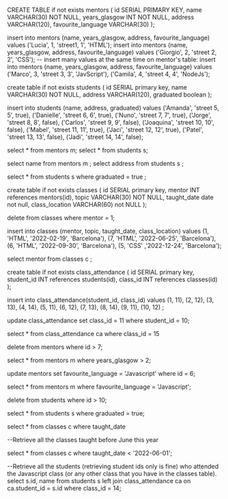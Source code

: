 CREATE TABLE if not exists mentors (
  id                 SERIAL PRIMARY KEY,
  name               VARCHAR(30) NOT NULL,
  years_glasgow      INT NOT NULL,
  address            VARCHAR(120),
  favourite_language VARCHAR(30)
);

insert into 
	mentors 
(name, years_glasgow, address, favourite_language) values ('Lucia', 1, 'street1, 1', 'HTML');
insert into 
	mentors 
(name, years_glasgow, address, favourite_language) values ('Giorgio', 2, 'street 2, 2', 'CSS');
-- insert many values at the same time on mentor's table:
insert into 
	mentors 
(name, years_glasgow, address, favourite_language) values ('Marco', 3, 'street 3, 3', 'JavScript'), ('Camila', 4, 'street 4, 4', 'NodeJs');

create table if not exists students (
	id              SERIAL primary key,
	name            VARCHAR(30) NOT NULL,
	address         VARCHAR(120),
	graduated       boolean
);


insert into 
	students 
(name, address, graduated) values 
('Amanda', 'street 5, 5', true), 
('Danielle', 'street 6, 6', true), 
('Nuno', 'street 7, 7', true),
('Jorge', 'street 8, 8', false),
('Carlos', 'street 9, 9', false),
('Joaquina', 'street 10, 10', false), 
('Mabel', 'street 11, 11', true), 
('Jaci', 'street 12, 12', true),
('Patel', 'street 13, 13', false),
('Jadi', 'street 14, 14', false);

select * from mentors m;
select  * from students s;

select name from mentors m ;
select address from students s ;

select * from students s where 
	graduated = true ;

create table if not exists classes (
	id SERIAL primary key,
	mentor    INT references mentors(id),
	topic     VARCHAR(30) NOT NULL,
	taught_date date not null,
	class_location VARCHAR(60) not NULL
);


delete from classes 
where mentor = 1;

insert into 
	classes 
(mentor, topic, taught_date, class_location) values 
(1, 'HTML', '2022-02-19', 'Barcelona'),
(7, 'HTML', '2022-06-25', 'Barcelona'),
(6, 'HTML', '2022-09-30', 'Barcelona'),
(5, 'CSS' ,'2022-12-24', 'Barcelona');

select mentor from classes c ;

create table if not exists class_attendance (
	id SERIAL     primary key,
	student_id    INT references students(id),
	class_id      INT references classes(id)
);

insert into class_attendance(student_id, class_id)
values
	(1, 11),
	(2, 12),
	(3, 13),
	(4, 14),
	(5, 11),
	(6, 12),
	(7, 13),
	(8, 14),
	(9, 11),
	(10, 12)
;

update class_attendance 
set class_id = 11
where student_id = 10;

select * from class_attendance ca 
where class_id = 15

delete from mentors 
where id > 7;

select * from mentors m 
where years_glasgow > 2;

update mentors 
set favourite_language = 'Javascript'
where id = 6;

select * from mentors m 
where favourite_language = 'Javascript';


delete from students 
where id > 10;

select * from students s 
where graduated = true;

select * from classes c 
where taught_date 

--Retrieve all the classes taught before June this year

select * from classes c 
where taught_date < '2022-06-01';

--Retrieve all the students (retrieving student ids only is fine) who attended the Javascript class (or any other class that you have in the classes table).
select s.id, name from students s 
	left join class_attendance ca on ca.student_id = s.id 
	where class_id = 14;

